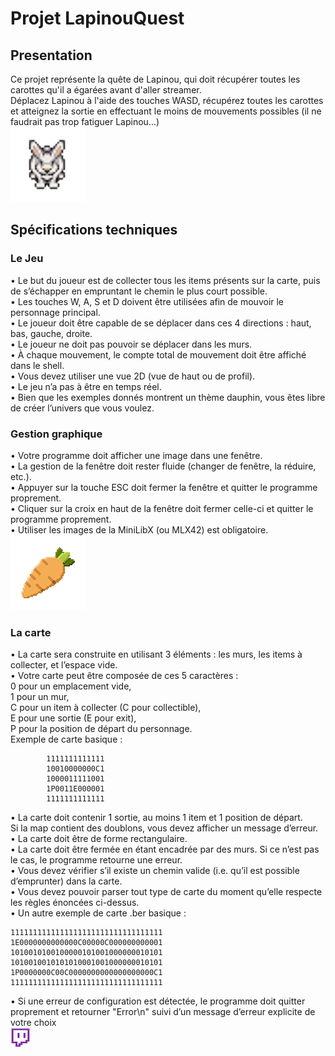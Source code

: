 # Projet LapinouQuest<br>

## Presentation<br>
Ce projet représente la quête de Lapinou, qui doit récupérer toutes les carottes qu'il a égarées avant d'aller streamer.<br>
Déplacez Lapinou à l'aide des touches WASD, récupérez toutes les carottes et atteignez la sortie en effectuant le moins de mouvements possibles (il ne faudrait pas trop fatiguer Lapinou...)
<br><img src="assets/chars/face.png">
## Spécifications techniques<br>
### Le Jeu<br>
• Le but du joueur est de collecter tous les items présents sur la carte, puis de
s’échapper en empruntant le chemin le plus court possible.<br>
• Les touches W, A, S et D doivent être utilisées afin de mouvoir le personnage
principal.<br>
• Le joueur doit être capable de se déplacer dans ces 4 directions : haut, bas,
gauche, droite.<br>
• Le joueur ne doit pas pouvoir se déplacer dans les murs.<br>
• À chaque mouvement, le compte total de mouvement doit être affiché dans le
shell.<br>
• Vous devez utiliser une vue 2D (vue de haut ou de profil).<br>
• Le jeu n’a pas à être en temps réel.<br>
• Bien que les exemples donnés montrent un thème dauphin, vous êtes libre de créer
l’univers que vous voulez.<br>
### Gestion graphique<br>
• Votre programme doit afficher une image dans une fenêtre.<br>
• La gestion de la fenêtre doit rester fluide (changer de fenêtre, la réduire, etc.).<br>
• Appuyer sur la touche ESC doit fermer la fenêtre et quitter le programme proprement.<br>
• Cliquer sur la croix en haut de la fenêtre doit fermer celle-ci et quitter le programme
proprement.<br>
• Utiliser les images de la MiniLibX (ou MLX42) est obligatoire.<br>
<img src="assets/items/carrothighres.png">
### La carte<br>
• La carte sera construite en utilisant 3 éléments : les murs, les items à collecter,
et l’espace vide.<br>
• Votre carte peut être composée de ces 5 caractères :<br>
0 pour un emplacement vide,<br>
1 pour un mur,<br>
C pour un item à collecter (C pour collectible),<br>
E pour une sortie (E pour exit),<br>
P pour la position de départ du personnage.<br>
Exemple de carte basique :<br>
```     
        1111111111111
        10010000000C1
        1000011111001
        1P0011E000001
        1111111111111
```
• La carte doit contenir 1 sortie, au moins 1 item et 1 position de départ.<br>
Si la map contient des doublons, vous devez afficher un message d’erreur.<br>
• La carte doit être de forme rectangulaire.<br>
• La carte doit être fermée en étant encadrée par des murs. Si ce n’est pas le cas, le
programme retourne une erreur.<br>
• Vous devez vérifier s’il existe un chemin valide (i.e. qu’il est possible d’emprunter)
dans la carte.<br>
• Vous devez pouvoir parser tout type de carte du moment qu’elle respecte les règles
énoncées ci-dessus.<br>
• Un autre exemple de carte .ber basique :<br>
```
1111111111111111111111111111111111
1E0000000000000C00000C000000000001
1010010100100000101001000000010101
1010010010101010001001000000010101
1P0000000C00C0000000000000000000C1
1111111111111111111111111111111111
```
• Si une erreur de configuration est détectée, le programme doit quitter proprement
et retourner "Error\n" suivi d’un message d’erreur explicite de votre choix<br>
[<img src="assets/world/finish.png">](http://twitch.tv/lapinoutv/)
